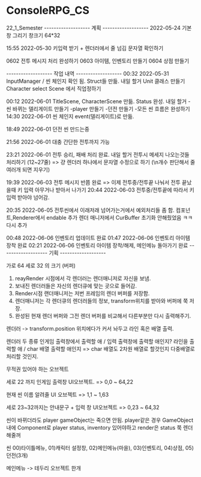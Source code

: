 # ConsoleRPG_CS
 22_1_Semester
------------------- 계획 ------------------- 
2022-05-24	기본 창 그리기
		창크기 64*32




15:55 2022-05-30	키입력 받기 + 렌더러에서 줄 넘김 문자열 확인하기

0602 전투 메시지 처리 완성하기
0603 아이템, 인벤토리 만들기
0604 상점 만들기

------------------- 작업 내역 ------------------- 
00:32 2022-05-31		InputManager / 씬 체인지 확인 됨.
			Struct들 만듦.
	내일 할거	 	Unit 클래스 만들기
			Character select Scene 에서 직업정하기
		
00:12 2022-06-01		TitleScene, CharacterScene 만듦.
			Status 완성.
	내일 할거		-씬 바뀌는 델리게이트 만들기
			-player 만들기
			-던전 만들기
			-모든 씬 흐름은 완성하기
14:30 2022-06-01		씬 체인지 event(델리게이트)로 만듦.

18:49 2022-06-01		던전 씬 만드는중

21:56 2022-06-01		대충 간단한 전투까지 가능

23:21 2022-06-01		전투 승리, 패배 처리 완료.
	내일 할거		전투시 메세지 나오는것들 처리하기
				(12~27줄)
				=> 걍 렌더러 하나에서 문자열 수정으로 하기
				(\n개수 판단해서 줄 여러개 되면 지우기)

19:39 2022-06-03		전투 메시지 반쯤 완료
			=> 이제 전투중/전투끝 나눠서 전투 끝났을때 키 입력 아무거나 받아서 나가기
20:44 2022-06-03		전투중/전투끝에 따라서 키입력 받아야 넘어감.

20:35 2022-06-05		전투씬에서 이래저래 넘어가는거에서 예외처리들 좀 함.
			컴포넌트,Renderer에서 endable 추가
			렌더 매니저에서 CurBuffer 초기화 안해줬었음 ㅋㅋ 다시 추가

00:48 2022-06-06		인벤토리 업데이트 완료
01:47 2022-06-06		인벤토리 아이템 장착 완료
02:21 2022-06-06		인벤토리 아이템 장착/해제, 메인메뉴 돌아가기 완료
------------------- 기획 ------------------- 



가로 64 세로 32 의 크기 (버퍼)

1. reayRender 시점에서 각 렌더러는 렌더매니저로 자신을 보냄.
2. 보내진 렌더러들은 자신의 렌더큐에 맞는 곳으로 들어감.
3. Render시점 랜더매니저는 저번 프레임의 렌더 버퍼를 저장함.
4. 렌더매니저는 각 렌더큐의 렌더러들의 정보, transform위치를 받아와 버퍼에 쭉 저장.
5. 완성된 현재 렌더 버퍼와 그전 렌더 버퍼를 비교해서 다른부분만 다시 출력해주기.

렌더러 -> transform.position 위치에다가 커서 놔두고 라인 혹은 배열 출력.


렌더러 두 종류
	인게임 출력창에서 출력할 애 / 입력 출력창에 출력할 애인지?
	라인을 출력할 애 / char 배열 출력할 애인지
				=> char 배열도 2차원 배열로 할것인지 다중배열로 처리할 것인지.

무적권 있어야 하는 오브젝트


세로 22 까지 인게임 출력창 UI오브젝트. 
	=> 0,0 ~ 64,22

현재 씬 이름 알려줄 UI 오브젝트
	=> 1,1 ~ 1,63

세로 23~32까지는 안내문구 + 입력 창 UI오브젝트
	=> 0,23 ~ 64,32

씬이 바뀌더라도 player gameObject는 죽으면 안됨.
player같은 경우 GameObject내에 Component로 player status, inventory 있어야하고
					render은 status 쭉 렌더 해줄꺼

씬
00)타이틀메뉴, 01)캐릭터 설정창, 02)메인메뉴(마을), 03)인벤토리, 04)상점, 05)던전(3개)

메인메뉴 -> 테두리 오브젝트 한개



